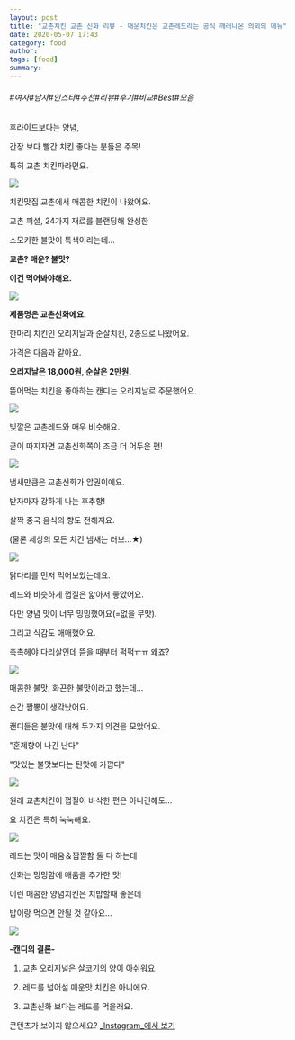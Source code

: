 ```yaml
---
layout: post
title: "교촌치킨 교촌 신화 리뷰 - 매운치킨은 교촌레드라는 공식 깨러나온 의외의 메뉴"
date: 2020-05-07 17:43
category: food
author: 
tags: [food]
summary: 
---
```


###### #여자#남자#인스타#추천#리뷰#후기#비교#Best#모음


후라이드보다는 양념,

간장 보다 빨간 치킨 좋다는 분들은 주목!

특히 교촌 치킨파라면요.  

![](https://img1.daumcdn.net/thumb/R720x0/?fname=https%3A%2F%2Ft1.daumcdn.net%2Fliveboard%2Fdispatch%2F041568005dfb4009a5f74428bb395cd3.JPG)

치킨맛집 교촌에서 매콤한 치킨이 나왔어요.

  

교촌 피셜, 24가지 재료를 블랜딩해 완성한

스모키한 불맛이 특색이라는데...

  

**교촌? 매운? 불맛?**

**이건 먹어봐야해요.**

![](https://img1.daumcdn.net/thumb/R720x0/?fname=https%3A%2F%2Ft1.daumcdn.net%2Fliveboard%2Fdispatch%2Fc7551fec92fb4257aa7a7c20c4a98699.JPG)

**제품명은 교촌신화에요.**

한마리 치킨인 오리지날과 순살치킨, 2종으로 나왔어요.

  

가격은 다음과 같아요.

**오리지날은 18,000원, 순살은 2만원.**

  

뜯어먹는 치킨을 좋아하는 캔디는 오리지날로 주문했어요.

![](https://img1.daumcdn.net/thumb/R720x0/?fname=https%3A%2F%2Ft1.daumcdn.net%2Fliveboard%2Fdispatch%2F0c632ad29a524254b689cb8107a9d67b.JPG)

빛깔은 교촌레드와 매우 비슷해요.

굳이 따지자면 교촌신화쪽이 조금 더 어두운 편!

![](https://img1.daumcdn.net/thumb/R720x0/?fname=https%3A%2F%2Ft1.daumcdn.net%2Fliveboard%2Fdispatch%2F0a7d006382294e4d8c8e5e7afe8c5642.JPG)

냄새만큼은 교촌신화가 압권이에요.

  

받자마자 강하게 나는 후추향!

살짝 중국 음식의 향도 전해져요.

(물론 세상의 모든 치킨 냄새는 러브...★)

![](https://img1.daumcdn.net/thumb/R720x0/?fname=https%3A%2F%2Ft1.daumcdn.net%2Fliveboard%2Fdispatch%2F988f8cefbcdf4ea0962125ebc0fdc09d.JPG)

닭다리를 먼저 먹어보았는데요.

  

레드와 비슷하게 껍질은 얇아서 좋았어요.

다만 양념 맛이 너무 밍밍했어요(=없을 무맛).

  

그리고 식감도 애매했어요.

촉촉헤야 다리살인데 뜯을 때부터 퍽퍽ㅠㅠ 왜죠?  

![](https://img1.daumcdn.net/thumb/R720x0/?fname=https%3A%2F%2Ft1.daumcdn.net%2Fliveboard%2Fdispatch%2F31e3fce661294c0a8cfe2bf7e59d7345.JPG)

매콤한 불맛, 화끈한 불맛이라고 했는데...

순간 짬뽕이 생각났어요.

  

캔디들은 불맛에 대해 두가지 의견을 모았어요.

"훈제향이 나긴 난다"

"맛있는 불맛보다는 탄맛에 가깝다"  

![](https://img1.daumcdn.net/thumb/R720x0/?fname=https%3A%2F%2Ft1.daumcdn.net%2Fliveboard%2Fdispatch%2F7ed3e5758cef48f7b0c42b453964c30b.JPG)

원래 교촌치킨이 껍질이 바삭한 편은 아니긴해도...  

요 치킨은 특히 눅눅해요.

![](https://img1.daumcdn.net/thumb/R720x0/?fname=https%3A%2F%2Ft1.daumcdn.net%2Fliveboard%2Fdispatch%2Fad9286a13daa4001b12aad6c801c0548.JPG)

레드는 맛이 매움＆짭짤함 둘 다 하는데

신화는 밍밍함에 매움을 추가한 맛!

  

이런 매콤한 양념치킨은 치밥할때 좋은데

밥이랑 먹으면 안될 것 같아요...

![](https://img1.daumcdn.net/thumb/R720x0/?fname=https%3A%2F%2Ft1.daumcdn.net%2Fliveboard%2Fdispatch%2Ffe735dae4044401abea08d56eeb30369.JPG)

**-캔디의 결론-**

  

1. 교촌 오리지널은 살코기의 양이 아쉬워요.

2. 레드를 넘어설 매운맛 치킨은 아니에요.

3. 교촌신화 보다는 레드를 먹을래요.

콘텐츠가 보이지 않으세요?  [_Instagram_에서 보기](https://www.instagram.com/p/B-eOCe-JXVF)